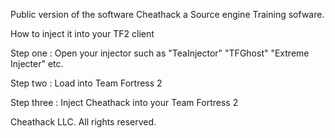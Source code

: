 Public version of the software Cheathack a Source engine Training sofware.

How to inject it into your TF2 client 

Step one : Open your injector such as "TeaInjector" "TFGhost" "Extreme Injecter" etc.

Step two : Load into Team Fortress 2

Step three : Inject Cheathack into your Team Fortress 2 


Cheathack LLC. All rights reserved.
